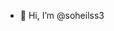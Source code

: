 - 👋 Hi, I’m @soheilss3

<!---
soheilss3/soheilss3 is a ✨ special ✨ repository because its `README.md` (this file) appears on your GitHub profile.
You can click the Preview link to take a look at your changes.
--->
